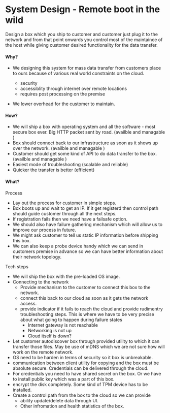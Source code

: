 # System Design - Remote boot in the wild



Design a box which you ship to customer and customer just plug it to the network and from that point onwards you control most of the maintaince of the host while giving customer desired functionality for the data transfer.



#### Why?

- We designing this system for mass data transfer from customers place to ours because of various real world constraints on the cloud. 

  - security 
  - accessiblity through internet over remote locations 
  - requires post processing on the premise


- We lower overhead for the customer to maintain.


#### How?
- We will ship a box with operating system and all the software - most secure box ever. Big HTTP packet sent by road. (availble and managable ) 
- Box should connect back to our infrastructure as soon as it shows up over the network. (availble and managable ) 
- Customer should get some kind of API to do data transfer to the box. (availble and managable )
- Easiest mode of troubleshooting (scalable and reliable) 
- Quicker the transfer is better (efficient)

#### What?



Process

- Lay out the process for customer in simple steps.
- Box boots up and wait to get an IP. If it get registerd then control path should guide customer through all the next steps.
- If registration fails then we need have a failsafe option.
- We should also have failure gathering mechanism which will allow us to improve our process in future.
- We might ask customer to tell us static IP information before shipping this box.
- We can also keep a probe device handy which we can send in customers premise in advance so we can have better information about their network topology.



Tech steps

- We will ship the box with the pre-loaded OS image.
- Connecting to the network
   - Provide mechanism to the customer to connect this box to the network.
   - connect this back to our cloud as soon as it gets the network access.
   - provide indicator if it fails to reach the cloud and provide rudimentry troubleshooting steps. This is where we have to be very precise about what going to happen during failure states
      - Internet gateway is not reachable
      - Networking is not up
      - Cloud itself is down? 
- Let customer autodiscover box through provided utility to which it can transfer those files. May be use of mDNS which we are not sure how will work on the remote network.
- OS need to be harden in terms of security so it box is unbreakable.
- communication between client utility for copying and the box must be absolute secure. Credentials can be delivered through the cloud.
- For credentials you need to have shared secret on the box. Or we have to install public key which was a part of this box.
- encrypt the disk completely. Some kind of TPM device has to be installed.
- Create a control path from the box to the cloud so we can provide
   - ability update/delete data through UI.
   - Other infromation and health statistics of the box.







  

  




